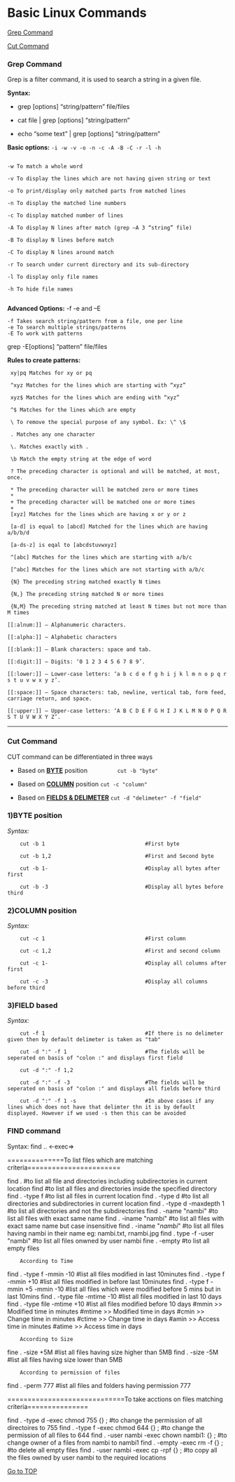 
# Basic Linux Commands

[Grep Command](https://github.com/nambinayagan/rhcsa_exam/blob/main/README.md#grep-command "Grep Command")

[Cut Command](https://github.com/nambinayagan/rhcsa_exam/blob/main/README.md#cut-command "Cut Command")

### Grep Command
 Grep is a filter command, it is used to search a string in a given file.
 
 
 **Syntax:**
 
- grep [options] “string/pattern” file/files
	
- cat file | grep [options] “string/pattern”
	
- echo “some text” | grep [options] “string/pattern”
	

 **Basic options:** ```-i -w -v -o -n -c -A -B -C -r -l -h```

 
 ``` -i To ignore case for matching/searching
 
 -w To match a whole word
  
 -v To display the lines which are not having given string or text
 
 -o To print/display only matched parts from matched lines
 
 -n To display the matched line numbers
 
 -c To display matched number of lines
 
 -A To display N lines after match (grep –A 3 “string” file)
 
 -B To display N lines before match
 
 -C To display N lines around match
 
 -r To search under current directory and its sub-directory
 
 -l To display only file names
 
 -h To hide file names
 
 
 ```

 
 **Advanced Options:** -f -e and –E
 
 ```
 -f Takes search string/pattern from a file, one per line
 -e To search multiple strings/patterns 
 -E To work with patterns
 ```
 
 grep -E[options] “pattern” file/files
 
**Rules to create patterns:**

	 xy|pq Matches for xy or pq

	 ^xyz Matches for the lines which are starting with “xyz”

	 xyz$ Matches for the lines which are ending with “xyz”

	 ^$ Matches for the lines which are empty

	 \ To remove the special purpose of any symbol. Ex: \^ \$

	 . Matches any one character

	 \. Matches exactly with .

	 \b Match the empty string at the edge of word

	 ? The preceding character is optional and will be matched, at most, once.

	 * The preceding character will be matched zero or more times
	 * 
	 + The preceding character will be matched one or more times
	 + 
	 [xyz] Matches for the lines which are having x or y or z

	 [a-d] is equal to [abcd] Matched for the lines which are having a/b/b/d

	 [a-ds-z] is eqal to [abcdstuvwxyz]

	 ^[abc] Matches for the lines which are starting with a/b/c

	 [^abc] Matches for the lines which are not starting with a/b/c

	 {N} The preceding string matched exactly N times

	 {N,} The preceding string matched N or more times

	 {N,M} The preceding string matched at least N times but not more than M times

	[[:alnum:]] – Alphanumeric characters.

	[[:alpha:]] – Alphabetic characters

	[[:blank:]] – Blank characters: space and tab.

	[[:digit:]] – Digits: ‘0 1 2 3 4 5 6 7 8 9’.

	[[:lower:]] – Lower-case letters: ‘a b c d e f g h i j k l m n o p q r s t u v w x y z’.

	[[:space:]] – Space characters: tab, newline, vertical tab, form feed, carriage return, and space.

	[[:upper:]] – Upper-case letters: ‘A B C D E F G H I J K L M N O P Q R S T U V W X Y Z’.


___


### Cut Command

CUT command can be differentiated in three ways

- Based on [**BYTE**](https://github.com/nambinayagan/rhcsa_exam/blob/main/README.md#1byte-position) position   `         cut -b "byte"`

- Based on [**COLUMN**](https://github.com/nambinayagan/rhcsa_exam/blob/main/README.md#2column-position) position          `cut -c "column"`

- Based on [**FIELDS & DELIMETER**](https://github.com/nambinayagan/rhcsa_exam/blob/main/README.md#3field-based)        `cut -d "delimeter" -f "field"`



### 1)BYTE position

_Syntax:_

        cut -b 1                                #First byte

        cut -b 1,2                              #First and Second byte

        cut -b 1-                               #Display all bytes after first

        cut -b -3                               #Display all bytes before third


### 2)COLUMN position


_Syntax:_

        cut -c 1                                #First column

        cut -c 1,2                              #First and second column

        cut -c 1-                               #Display all columns after first

        cut -c -3                               #Display all columns before third



### 3)FIELD based


_Syntax:_

        cut -f 1                                #If there is no delimeter given then by default delimeter is taken as "tab"

        cut -d ":" -f 1                         #The fields will be seperated on basis of "colon :" and displays first field

        cut -d ":" -f 1,2

        cut -d ":" -f -3                        #The fields will be seperated on basis of "colon :" and displays all fields before third

        cut -d ":" -f 1 -s                      #In above cases if any lines which does not have that delimter thn it is by default displayed. However if we used -s then this can be avoided

### FIND command

Syntax: find <location> <options>.. <-exec=>
	
 ==============To list files which are matching criteria=======================

find .          	        #to list all file and directories including subdirectories in current location
find <location>       		  #to list all files and directories inside the specified directory
find . -type f		          #to list all files in current location
find . -type d		          #to list all directories and subdirectories in current location
find . -type d -maxdepth 1	  #to list all directories and not the subdirectories
find . -name "nambi"	          #to list all files with exact same name
find . -iname "nambi"	        	#to list all files with exact same name but case insensitive
find . -iname "*nambi*"	        	#to list all files having nambi in their name eg: nambi.txt, rnambi.jpg
find . type -f -user "nambi"		#to list all files onwned by user nambi
fine . -empty				#to list all empty files

		According to Time

find . -type f -mmin -10		#list all files modified in last 10minutes
find . -type f -mmin +10                #list all files modified in before last 10minutes
find . -type f -mmin +5 -mmin -10	#list all files which were modified before 5 mins but in last 10mins
find . -type file -mtime -10		#list all files modified in last 10 days
find . -type file -mtime +10		#list all files modified before 10 days
					#mmin >> Modified time in minutes
					#mtime >> Modified time in days
					#cmin >> Change time in minutes
					#ctime >> Change time in days
					#amin >> Access time in minutes
					#atime >> Access time in days


		According to Size

fine . -size +5M			#list all files having size higher than 5MB
find . -size -5M			#list all files having size lower than 5MB

		According to permission of files

find . -perm 777			#list all files and folders having permission 777



=============================To take acctions on files matching criteria===============


find . -type d -exec chmod 755 {} \;			#to change the permission of all directoires to 755
find . -type f -exec chmod 644 {} \;			#to change the permission of all files to 644
find . -user nambi -exec chown nambi1: {} \;		#to change owner of a files from nambi to nambi1
find . -empty -exec rm -f {} \;				#to delete all empty files
find . -user nambi -exec cp -rpf {} <location> \;	#to copy all the files owned by user nambi to the required locations





[Go to TOP](https://github.com/nambinayagan/rhcsa_exam#basic-linux-commands "Basic Linux Commands")
